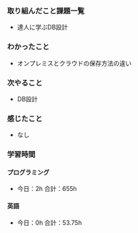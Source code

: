 ### 取り組んだこと課題一覧
- 達人に学ぶDB設計
### わかったこと
- オンプレミスとクラウドの保存方法の違い
### 次やること
- DB設計
### 感じたこと
- なし
### 学習時間
#### プログラミング
- 今日：2h 合計：655h
#### 英語
- 今日：0h 合計：53.75h